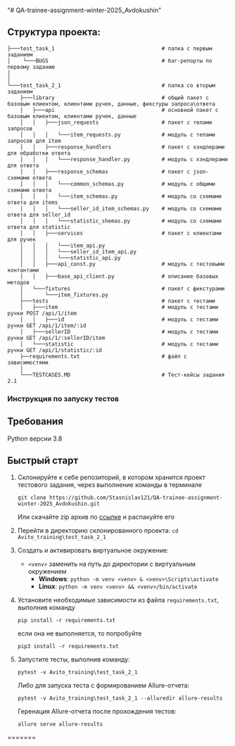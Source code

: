 "# QA-trainee-assignment-winter-2025_Avdokushin" 
## Структура проекта:
```
├───test_task_1                                  # папка с первым заданием
│    └───BUGS                                    # баг-репорты по первому заданию
│
│
└───test_task_2_1                                # папка со вторым заданием
    ├───library                                  # общий пакет с базовым клиентом, клиентами ручек, данные, фикстуры запроса\ответа
    │   ├───api                                  # основной пакет с базовым клиентом, клиентами ручек, данные 
    │   │   ├───json_requests                    # пакет с телами запросов
    │   │   │   └───item_requests.py             # модуль с телами запросов для item
    │   │   ├───response_handlers                # пакет с хэндлерами для обработки ответа
    │   │   │   └───response_handler.py          # модуль с хэндлерами для ответа
    │   │   ├───response_schemas                 # пакет с json-схемами ответа
    │   │   │   └───common_schemas.py            # модуль с общими схемами ответа
    │   │   │   └───item_schemas.py              # модуль со схемами ответа для items
    │   │   │   └───seller_id_item_schemas.py    # модуль со схемами ответа для seller_id
    │   │   │   └───statistic_shemas.py          # модуль со схемами ответа для statistic
    │   │   ├───services                         # пакет с клиентами для ручек
    │   │   │   └───item_api.py
    │   │   │   └───seller_id_item_api.py
    │   │   │   └───statistic_api.py
    │   │   ├───api_const.py                     # модуль с тестовыми контантами
    │   │   ├───base_api_client.py               # описание базовых методов
    │   └───fixtures                             # пакет с фикстурами
    │       └───item_fixtures.py          
    ├───tests                                    # пакет с тестами 
    │   ├───item                                 # модуль с тестами ручки POST /api/1/item
    │   │   ├───id                               # модуль с тестами ручки GET /api/1/item/:id
    │   ├───sellerID                             # модуль с тестами ручки GET /api/1/:sellerID/item
    │   └───statistic                            # модуль с тестами ручки GET /api/1/statistic/:id
    ├──requirements.txt                          # файл с зависимостями
    │
    └───TESTCASES.MD                             # Тест-кейсы задания 2.1
```

### Инструкция по запуску тестов
## Требования
Python версии 3.8

## Быстрый старт
1. Склонируйте к себе репозиторий, в котором хранится проект тестового задания, через выполнение команды в терминале
    ```
    git clone https://github.com/Stasnislav121/QA-trainee-assignment-winter-2025_Avdokushin.git
    ```
    Или скачайте zip архив по [ссылке](https://github.com/Stasnislav121/QA-trainee-assignment-winter-2025_Avdokushin/archive/refs/heads/main.zip) и распакуйте его


2. Перейти в директорию склонированного проекта: `cd Avito_training\test_task_2_1`
3. Создать и активировать виртуальное окружение: 
   - `<venv>` заменить на путь до директории с виртуальным окружением
      - **Windows**: `python -m venv <venv> & <venv>\Scripts\activate`
      - **Linux**: `python -m venv <venv> && <venv>/bin/activate`
4. Установите необходимые зависимости из файла `requirements.txt`, выполнив команду  
   ```
   pip install -r requirements.txt
   ```
   если она не выполняется, то попробуйте
   ```
   pip3 install -r requirements.txt
   ```
5. Запустите тесты, выполнив команду: 
   ```
   pytest -v Avito_training\test_task_2_1
   ```
   Либо для запуска теста с формированием Allure-отчета: 
   ```
   pytest -v Avito_training\test_task_2_1 --alluredir allure-results
   ```
   Геренация Allure-отчета после прохождения тестов: 
   ```
   allure serve allure-results
   ```
=======
